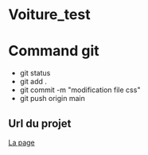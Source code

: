 # Voiture_test
# Command git
* git status
* git add .
* git commit -m "modification file css"
* git push origin main

## Url du projet
[La page](https://github.com/jing607/Voiture_test)